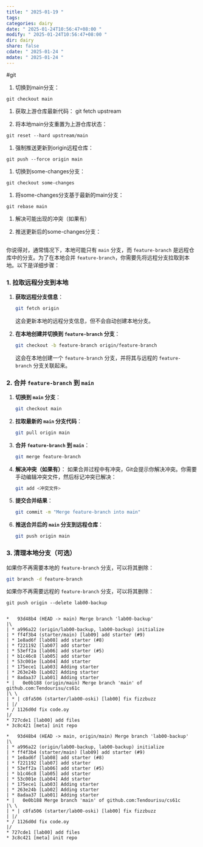 ```yaml
---
title: " 2025-01-19 "
tags: 
categories: dairy
date: " 2025-01-24T10:56:47+08:00 "
modify: " 2025-01-24T10:56:47+08:00 "
dir: dairy
share: false
cdate: " 2025-01-24 "
mdate: " 2025-01-24 "
---
```


#git 

1. 切换到main分支： 
```shell
git checkout main
```
    
1. 获取上游仓库最新代码： git fetch upstream
    
2. 将本地main分支重置为上游仓库状态： 
```shell
git reset --hard upstream/main
```
    
1. 强制推送更新到origin远程仓库： 
```shell
git push --force origin main
```
    
1. 切换到some-changes分支： 
```shell
git checkout some-changes
```
    
1. 将some-changes分支基于最新的main分支： 
```shell
git rebase main
```
    
1. 解决可能出现的冲突（如果有）
    
2. 推送更新后的some-changes分支： 
```shgit push --force origin some-changes
```


你说得对，通常情况下，本地可能只有 `main` 分支，而 `feature-branch` 是远程仓库中的分支。为了在本地合并 `feature-branch`，你需要先将远程分支拉取到本地。以下是详细步骤：

### 1. 拉取远程分支到本地

1. **获取远程分支信息**：
    ```bash
    git fetch origin
    ```
    
    这会更新本地的远程分支信息，但不会自动创建本地分支。
    
2. **在本地创建并切换到 `feature-branch` 分支**：
    ```bash
    git checkout -b feature-branch origin/feature-branch
    ```
    
    这会在本地创建一个 `feature-branch` 分支，并将其与远程的 `feature-branch` 分支关联起来。
    

### 2. 合并 `feature-branch` 到 `main`

1. **切换到 `main` 分支**：
    ```bash
    git checkout main
    ```
    
2. **拉取最新的 `main` 分支代码**：
    ```bash
    git pull origin main
    ```
    
3. **合并 `feature-branch` 到 `main`**：
    ```bash
    git merge feature-branch
    ```
    
4. **解决冲突（如果有）**： 如果合并过程中有冲突，Git会提示你解决冲突。你需要手动编辑冲突文件，然后标记冲突已解决：    
    ```bash
    git add <冲突文件>
    ```
    
5. **提交合并结果**：
    ```bash
    git commit -m "Merge feature-branch into main"
    ```
    
6. **推送合并后的 `main` 分支到远程仓库**：
    ```bash
    git push origin main
    ```
    

### 3. 清理本地分支（可选）

如果你不再需要本地的 `feature-branch` 分支，可以将其删除：
```bash
git branch -d feature-branch
```
如果你不再需要远程的 `feature-branch` 分支，可以将其删除：
```shell
git push origin --delete lab00-backup
```

```

*   93d48b4 (HEAD -> main) Merge branch 'lab00-backup'
|\  
| * a996a22 (origin/lab00-backup, lab00-backup) initialize
| * ff4f3b4 (starter/main) [lab09] add starter (#9)
| * 1e8ad6f [lab08] add starter (#8)
| * f221192 [lab07] add starter
| * 53eff2a [lab06] add starter (#5)
| * b1c46c8 [lab05] add starter
| * 53c001e [Lab04] Add starter
| * 175ece1 [Lab03] Adding starter
| * 263e24b [Lab02] Adding starter
| * 8adaa37 [Lab01] Adding starter
* |   0e0b188 (origin/main) Merge branch 'main' of github.com:Tendourisu/cs61c
|\ \  
| * | c8fa506 (starter/lab00-oski) [lab00] fix fizzbuzz
| |/  
* / 1126d0d fix code.oy
|/  
* 727cde1 [lab00] add files
* 3c8c421 [meta] init repo
```
```
*   93d48b4 (HEAD -> main, origin/main) Merge branch 'lab00-backup'
|\  
| * a996a22 (origin/lab00-backup, lab00-backup) initialize
| * ff4f3b4 (starter/main) [lab09] add starter (#9)
| * 1e8ad6f [lab08] add starter (#8)
| * f221192 [lab07] add starter
| * 53eff2a [lab06] add starter (#5)
| * b1c46c8 [lab05] add starter
| * 53c001e [Lab04] Add starter
| * 175ece1 [Lab03] Adding starter
| * 263e24b [Lab02] Adding starter
| * 8adaa37 [Lab01] Adding starter
* |   0e0b188 Merge branch 'main' of github.com:Tendourisu/cs61c
|\ \  
| * | c8fa506 (starter/lab00-oski) [lab00] fix fizzbuzz
| |/  
* / 1126d0d fix code.oy
|/  
* 727cde1 [lab00] add files
* 3c8c421 [meta] init repo
```